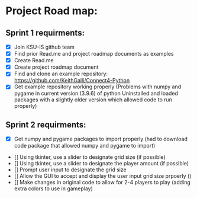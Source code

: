 # Project Road map:

## Sprint 1 requirments:

- [x] Join KSU-IS github team
- [x] Find prior Read.me and project roadmap documents as examples
- [x] Create Read.me
- [x] Create project roadmap document
- [x] Find and clone an example repository: https://github.com/KeithGalli/Connect4-Python 
- [x] Get example repository working properly 
   (Problems with numpy and pygame in current version (3.9.6) of python
   Uninstalled and loaded packages with a slightly older version which allowed code to run properly)
   
## Sprint 2 requirments:
- [x] Get numpy and pygame packages to import properly
   (had to download code package that allowed numpy and pygame to import)
- [] Using tkinter, use a slider to designate grid size (if possible)
- [] Using tkinter, use a slider to designate the player amount (if possible) 
- [] Prompt user input to designate the grid size
- [] Allow the GUI to accept and display the user input grid size prpoerly 
    ()
- [] Make changes in original code to allow for 2-4 players to play (adding extra colors to use in gameplay)
